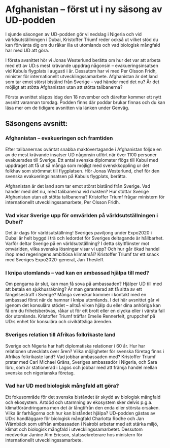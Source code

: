 # Afghanistan – först ut i ny säsong av UD-podden

I sjunde säsongen av UD\-podden gör vi nedslag i Nigeria och vid världsutställningen i Dubai, Kristoffer Triumf reder också ut vilket stöd du kan förvänta dig om du råkar illa ut utomlands och vad biologisk mångfald har med UD att göra.

I första avsnittet hör vi Jonas Westerlund berätta om hur det var att arbeta med ett av UD:s mest krävande uppdrag någonsin – evakueringsinsatsen vid Kabuls flygplats i augusti i år. Dessutom har vi med Per Olsson Fridh, minister för internationellt utvecklingssamarbete. Afghanistan är det land som tar emot störst bistånd från Sverige – vad händer med det nu? Är det möjligt att stötta Afghanistan utan att stötta talibanerna?

Första avsnittet släpps idag den 18 november och därefter kommer ett nytt avsnitt varannan torsdag. Podden finns där poddar brukar finnas och du kan läsa mer om de tidigare avsnitten via länken under Genväg.

## Säsongens avsnitt:

### Afghanistan – evakueringen och framtiden

Efter talibanernas oväntat snabba maktövertagande i Afghanistan följde en av de mest krävande insatser UD någonsin utfört när över 1100 personer evakuerades till Sverige. Ett antal svenska diplomater flögs till Kabul med uppdraget att få ut så många som möjligt med svenskkoppling ur det folkhav som strömmat till flygplatsen. Hör Jonas Westerlund, chef för den svenska evakueringsinsatsen på Kabuls flygplats, berätta.

Afghanistan är det land som tar emot störst bistånd från Sverige. Vad händer med det nu, med talibanerna vid makten? Hur stöttar Sverige Afghanistan utan att stötta talibanerna? Kristoffer Triumf frågar ministern för internationellt utvecklingssamarbete, Per Olsson Fridh.

### Vad visar Sverige upp för omvärlden på världsutställningen i Dubai?

Det är dags för världsutställning! Sveriges paviljong under Expo2020 i Dubai är helt byggd i trä och ledordet för Sveriges deltagande är hållbarhet. Varför deltar Sverige på en världsutställning? I detta skyltfönster mot omvärlden, vilka svenska lösningar visar vi upp? Och hur går ökad handel ihop med regeringens ambitiösa klimatmål? Kristoffer Triumf tar ett snack med Sveriges Expo2020\-general, Jan Thesleff.

### I knipa utomlands – vad kan en ambassad hjälpa till med?

Om pengarna är slut, kan man få sova på ambassaden? Hjälper UD till med att betala en sjukhusräkning? Är man garanterad att få sitta av ett fängelsestraff i Sverige? Många svenskar kommer i kontakt med en ambassad först när de hamnar i knipa utomlands. I det här avsnittet går vi igenom det konsulära stödet – alltså vilken hjälp du eller dina anhöriga kan få om du frihetsberövas, råkar ut för ett brott eller en olycka eller i värsta fall dör utomlands. Kristoffer Triumf träffar Emelie Rennerfelt, gruppchef på UD:s enhet för konsulära och civilrättsliga ärenden.

### Sveriges relation till Afrikas folkrikaste land

Sverige och Nigeria har haft diplomatiska relationer i 60 år. Hur har relationen utvecklats över åren? Vilka möjligheter för svenska företag finns i Afrikas folkrikaste land? Vad jobbar ambassaden med? Kristoffer Triumf pratar med Carl Michael Gräns, Sveriges ambassadör i Nigeria, och Sara Ibru, som är stationerad i Lagos och jobbar med att främja handel mellan svenska och nigerianska företag.

### Vad har UD med biologisk mångfald att göra?

Ett fokusområde för det svenska biståndet är skydd av biologisk mångfald och ekosystem. Artdöd och utarmning av ekosystem sker delvis p.g.a. klimatförändringarna men det är långtifrån den enda eller största orsaken. Vilka är farhågorna och hur kan biståndet hjälpa? UD\-podden gästas av UD:s handläggare för biologisk mångfald Charlotta Rodhe och Jan Wärnbäck som utifrån ambassaden i Nairobi arbetar med att stärka miljö, klimat och biologisk mångfald i utvecklingssamarbetet. Dessutom medverkar Janine Alm Ericson, statssekreterare hos ministern för internationellt utvecklingssamarbete.
